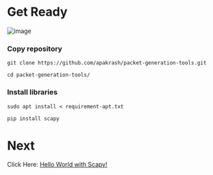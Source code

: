 # Get Ready

![image](https://user-images.githubusercontent.com/17419002/172033117-42cd563c-4e17-4b1a-8af1-eacfa0446814.png)


### Copy repository
```
git clone https://github.com/apakrash/packet-generation-tools.git
```
```
cd packet-generation-tools/
```

### Install libraries

```
sudo apt install < requirement-apt.txt
```

```
pip install scapy
```

# Next
Click Here: [Hello World with Scapy!](02-hello-world-sr-functions.md)
